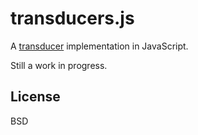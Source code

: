 # transducers.js

A [transducer](http://blog.cognitect.com/blog/2014/8/6/transducers-are-coming) implementation in JavaScript.

Still a work in progress.

## License

BSD
